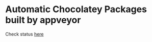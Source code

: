 # Automatic Chocolatey Packages built by appveyor

Check status [here](https://gist.github.com/AdmiringWorm/747b3ede98c9404e5cb6a399595e7ad1)

